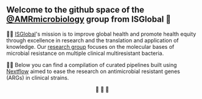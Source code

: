 ## Welcome to the github space of the [@AMRmicrobiology](https://github.com/AMRmicrobiology) group from ISGlobal 👋

🙋‍♀️ [ISGlobal](https://www.isglobal.org/en/quienes-somos)'s mission is to improve global health and promote health equity through excellence in research and the translation and application of knowledge. Our [research group](https://www.isglobal.org/en/resistencia-antimicrobiana) focuses on the molecular bases of microbial resistance on multiple clinical multiresistant bacteria.

👩‍💻 Below you can find a compilation of curated pipelines built using [Nextflow](https://github.com/nextflow-io/) aimed to ease the research on antimicrobial resistant genes (ARGs) in clinical strains.


<center>
🌈      
🍿      
🧙      
</center>